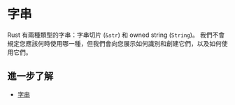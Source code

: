 # 字串

Rust 有兩種類型的字串：字串切片 (`&str`) 和 owned string (`String`)。
我們不會規定您應該何時使用哪一種，但我們會向您展示如何識別和創建它們，以及如何使用它們。

## 進一步了解

- [字串](https://doc.rust-lang.org/book/ch08-02-strings.html)
